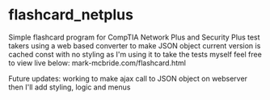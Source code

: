 # flashcard_netplus
Simple flashcard program for CompTIA Network Plus and Security Plus test takers
using a web based converter to make JSON object
current version is cached const with no styling as I'm using it to take the tests myself
feel free to view live below:
mark-mcbride.com/flashcard.html

Future updates:
working to make ajax call to JSON object on webserver
then I'll add styling, logic and menus
